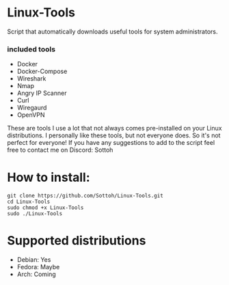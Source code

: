 # Linux-Tools
Script that automatically downloads useful tools for system administrators.

### included tools
- Docker
- Docker-Compose
- Wireshark
- Nmap
- Angry IP Scanner
- Curl
- Wiregaurd
- OpenVPN

These are tools I use a lot that not always comes pre-installed on your Linux distributions. 
I personally like these tools, but not everyone does. So it's not perfect for everyone!
If you have any suggestions to add to the script feel free to contact me on Discord: Sottoh

# How to install:
```
git clone https://github.com/Sottoh/Linux-Tools.git
cd Linux-Tools
sudo chmod +x Linux-Tools
sudo ./Linux-Tools
```

# Supported distributions

- Debian: Yes
- Fedora: Maybe
- Arch: Coming
